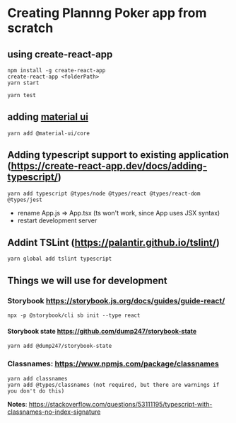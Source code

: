 # Creating Plannng Poker app from scratch

## using create-react-app

    npm install -g create-react-app
    create-react-app <folderPath>
    yarn start

    yarn test

## adding [material ui](https://material-ui.co)

    yarn add @material-ui/core

## Adding typescript support to existing application (https://create-react-app.dev/docs/adding-typescript/)

    yarn add typescript @types/node @types/react @types/react-dom @types/jest

- rename App.js => App.tsx (ts won't work, since App uses JSX syntax)
- restart development server

## Addint TSLint (https://palantir.github.io/tslint/)

    yarn global add tslint typescript

## Things we will use for development

### Storybook https://storybook.js.org/docs/guides/guide-react/

    npx -p @storybook/cli sb init --type react

#### Storybook state https://github.com/dump247/storybook-state

    yarn add @dump247/storybook-state

### Classnames: https://www.npmjs.com/package/classnames

    yarn add classnames
    yarn add @types/classnames (not required, but there are warnings if you don't do this)

**Notes**: https://stackoverflow.com/questions/53111195/typescript-with-classnames-no-index-signature
